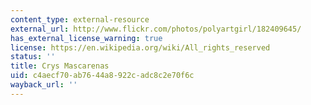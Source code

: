 ```yaml
---
content_type: external-resource
external_url: http://www.flickr.com/photos/polyartgirl/182409645/
has_external_license_warning: true
license: https://en.wikipedia.org/wiki/All_rights_reserved
status: ''
title: Crys Mascarenas
uid: c4aecf70-ab76-44a8-922c-adc8c2e70f6c
wayback_url: ''
---
```

